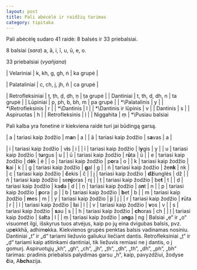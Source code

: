 ```yaml
---
layout: post
title: Pali abėcėlė ir raidžių tarimas
category: tipitaka
---
```


Pali abėcėlę sudaro 41 raidė: 8 balsės ir 33 priebalsiai.

8 balsiai (*sara*) a, ā, i, ī, u, ū, e, o.

33 priebalsiai (*vyañjana*)

| Velariniai | k, kh, g, gh, ṅ | ka grupė |

| Palataliniai | c, ch, j, jh, ñ | ca grupė |

| Retrofleksiniai | ṭ, ṭh, ḍ, ḍh, ṇ | ṭa grupė | 
| Dantiniai | t, th, d, dh, n | ta grupė |
| Lūpiniai | p, ph, b, bh, m | pa grupė |
| *\Palatalinis | y |
| *\Retrofleksinis | r |
| *\Dantinis | l |
| *\Dantinis ir lūpinis | v |
| Dantinis | s |
| Aspiruotas | h |
| Retrofleksinis | ḷ |
| Niggahita | ṃ |
*\Pusiau balsiai

Pali kalba yra fonetinė ir kiekviena raidė turi jai būdingą garsą.

| a | tariasi kaip žodžio | m**a**n | a |
| ā | tariasi kaip žodžio | s**a**vas | a |
<!--break-->
| i | tariasi kaip žodžio | v**i**s | i |
| ī | tariasi kaip žodžio | l**y**gis | y |
| u | tariasi kaip žodžio | t**u**rgus | u |
| ū | tariasi kaip žodžio | r**ū**ta | ū |
| e | tariasi kaip žodžio | d**ė**k | ė |
| o | tariasi kaip žodžio | p**o**ra | o |
| k | tariasi kaip žodžio | **k**ai | k |
| g | tariasi kaip žodžio | **g**al | g |
| ṅ | tariasi kaip žodžio | že**nk** | nk |
| c | tariasi kaip žodžio | **č**ekis | č |
| j | tariasi kaip žodžio | **dž**iunglės | dž |
| ñ | tariasi kaip žodžio | se**nj**oras | nj |
| ṭ | tariasi kaip žodžio | be**t** | t |
| ḍ | tariasi kaip žodžio | ka**d**a | d |
| ṇ | tariasi kaip žodžio | a**n**t | n |
| p | tariasi kaip žodžio | **p**ora | p |
| b | tariasi kaip žodžio | **b**et | b |
| m | tariasi kaip žodžio | **m**es | m |
| y | tariasi kaip žodžio | **j**i | j |
| r | tariasi kaip žodžio | **r**ūta | r |
| l | tariasi kaip žodžio | **l**ai | l |
| v | tariasi kaip žodžio | **v**os | v |
| s | tariasi kaip žodžio | **s**au | s |
| h | tariasi kaip žodžio | **ch**oras | ch |
| ḷ | tariasi kaip žodžio | ša**l**ta | l |
| ṃ | tariasi kaip žodžio | a**ng**a | ng |
Balsiai „e“ ir „o“ visuomet ilgi, išskyrus tuos atvėjus, kaip po jų eina dvigubas balsis, pvz. up**e**kkhā, adhim**o**kka.
Kiekvienos grupės penktas balsis vadinamas nosiniu.
Dantiniai „t“ ir „d“ tariami liežuvio galiukui liečiant dantis.
Retrofleksiniai „ṭ“ ir „ḍ“ tariami kaip atitinkami dantiniai, tik liežuvis remiasi ne į dantis, o į gomurį.
Aspiruotųjų „kh“, „gh“, „ch“, „jh“, „ṭh“, „ḍh“, „th“, „dh“, „ph“, „bh“ tarimas: pradinis priebalsis palydimas garsu „h“, kaip, pavyzdžiui, žodyse **č**ia, A**bch**azija. 
